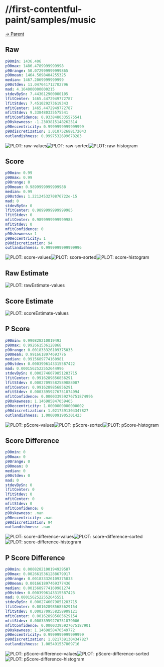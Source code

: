 
# //first-contentful-paint/samples/music

[→ Parent](../..)


## Raw


```yaml
p90min: 1436.406
p90max: 1486.4789999999998
p90range: 50.072999999999865
p90mean: 1464.5098404255325
median: 1467.2069999999999
p90stdev: 11.047041712702796
mad: 4.164000000000215
stdevBySn: 7.443612900000105
lfitCenter: 1465.4472949772787
lfitStdev: 7.451029273619343
mfitCenter: 1465.4472949772787
mfitStdev: 9.338480335575541
mfitConfidence: 0.9338480335575541
p90skewness: -1.2303815148262514
p90eccentricity: 0.9999999999999999
p90discretization: 1.010752688172043
outlandishness: 0.9997532699678283

```

![PLOT: raw-values](./raw/values.svg)![PLOT: raw-sorted](./raw/sorted.svg)![PLOT: raw-histogram](./raw/histogram.svg)
## Score


```yaml
p90min: 0.99
p90max: 0.99
p90range: 0
p90mean: 0.9899999999999988
median: 0.99
p90stdev: 1.2212453270876722e-15
mad: 0
stdevBySn: 0
lfitCenter: 0.9899999999999985
lfitStdev: 0
mfitCenter: 0.9899999999999985
mfitStdev: 0
mfitConfidence: 0
p90skewness: 1
p90eccentricity: 1
p90discretization: 94
outlandishness: 0.9999999999999996

```

![PLOT: score-values](./score/values.svg)![PLOT: score-sorted](./score/sorted.svg)![PLOT: score-histogram](./score/histogram.svg)
## Raw Estimate

![PLOT: rawEstimate-values](./rawEstimate/values.svg)
## Score Estimate

![PLOT: scoreEstimate-values](./scoreEstimate/values.svg)
## P Score


```yaml
p90min: 0.990828210019493
p90max: 0.992661536128868
p90range: 0.001833326109375033
p90mean: 0.9916618974693776
median: 0.9915689774160981
p90stdev: 0.0003996143315587422
mad: 0.0001562522552644996
stdevBySn: 0.0002746079851283715
lfitCenter: 0.9916289856856291
lfitStdev: 0.00027095582589088007
mfitCenter: 0.9916289856856291
mfitStdev: 0.00033959276751874994
mfitConfidence: 0.000033959276751874996
p90skewness: 1.146985847059465
p90eccentricity: 1.0000000000000002
p90discretization: 1.0217391304347827
outlandishness: 1.0000091905301423

```

![PLOT: pScore-values](./pScore/values.svg)![PLOT: pScore-sorted](./pScore/sorted.svg)![PLOT: pScore-histogram](./pScore/histogram.svg)
## Score Difference


```yaml
p90min: 0
p90max: 0
p90range: 0
p90mean: 0
median: 0
p90stdev: 0
mad: 0
stdevBySn: 0
lfitCenter: 0
lfitStdev: 0
mfitCenter: 0
mfitStdev: 0
mfitConfidence: 0
p90skewness: .nan
p90eccentricity: .nan
p90discretization: 94
outlandishness: .nan

```

![PLOT: score-difference-values](./score-difference/values.svg)![PLOT: score-difference-sorted](./score-difference/sorted.svg)![PLOT: score-difference-histogram](./score-difference/histogram.svg)
## P Score Difference


```yaml
p90min: 0.0008282100194929587
p90max: 0.0026615361288679917
p90range: 0.001833326109375033
p90mean: 0.001661897469377436
median: 0.0015689774160981274
p90stdev: 0.0003996143315587423
mad: 0.0001562522552645551
stdevBySn: 0.0002746079851283715
lfitCenter: 0.001628985685629154
lfitStdev: 0.0002709558258909121
mfitCenter: 0.001628985685629154
mfitStdev: 0.00033959276751879006
mfitConfidence: 0.00003395927675187901
p90skewness: 1.1469858470549772
p90eccentricity: 0.9999999999999999
p90discretization: 1.0217391304347827
outlandishness: 1.005491537809716

```

![PLOT: pScore-difference-values](./pScore-difference/values.svg)![PLOT: pScore-difference-sorted](./pScore-difference/sorted.svg)![PLOT: pScore-difference-histogram](./pScore-difference/histogram.svg)